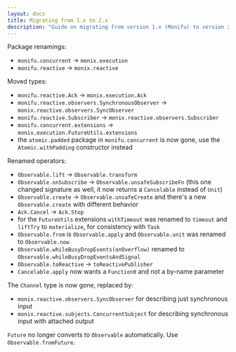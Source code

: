 ```yaml
---
layout: docs
title: Migrating from 1.x to 2.x
description: "Guide on migrating from version 1.x (Monifu) to version 2.x"
---
```


Package renamings:

- `monifu.concurrent` -> `monix.execution`
- `monifu.reactive` -> `monix.reactive`

Moved types:

- `monifu.reactive.Ack` -> `monix.execution.Ack`
- `monifu.reactive.observers.SynchronousObserver` -> `monix.reactive.observers.SyncObserver`
- `monifu.reactive.Subscriber` -> `monix.reactive.observers.Subscriber`
- `monifu.concurrent.extensions` -> `monix.execution.FutureUtils.extensions`
- the `atomic.padded` package in `monifu.concurrent` is now gone, use
  the `Atomic.withPadding` constructor instead

Renamed operators:

- `Observable.lift` -> `Observable.transform`
- `Observable.onSubscribe` -> `Observable.unsafeSubscribeFn` (this one
  changed signature as well, it now returns a `Cancelable` instead of
  `Unit`)
- `Observable.create` -> `Observable.unsafeCreate` and there's a new
  `Observable.create` with different behavior
- `Ack.Cancel` -> `Ack.Stop`
- for the `FutureUtils` extensions `withTimeout` was renamed to
  `timeout` and `liftTry` to `materialize`, for consistency with
  `Task`
- `Observable.from` is `Observable.apply` and `Observable.unit` was
  renamed to `Observable.now`
- `Observable.whileBusyDropEvents(onOverflow)` renamed to
  `Observable.whileBusyDropEventsAndSignal`
- `Observable.toReactive` -> `toReactivePublisher`
- `Cancelable.apply` now wants a `Function0` and not a by-name parameter

The `Channel` type is now gone, replaced by:

- `monix.reactive.observers.SyncObserver` for describing just
  synchronous input
- `monix.reactive.subjects.ConcurrentSubject` for describing
  synchronous input with attached output

`Future` no longer converts to `Observable` automatically. Use
`Observable.fromFuture`.